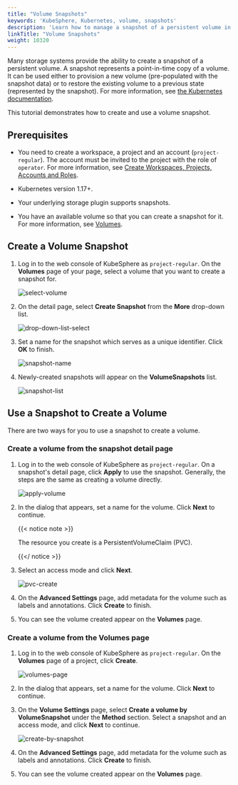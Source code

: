 ```yaml
---
title: "Volume Snapshots"
keywords: 'KubeSphere, Kubernetes, volume, snapshots'
description: 'Learn how to manage a snapshot of a persistent volume in KubeSphere.'
linkTitle: "Volume Snapshots"
weight: 10320
---
```


Many storage systems provide the ability to create a snapshot of a persistent volume. A snapshot represents a point-in-time copy of a volume. It can be used either to provision a new volume (pre-populated with the snapshot data) or to restore the existing volume to a previous state (represented by the snapshot). For more information, see [the Kubernetes documentation](https://kubernetes.io/docs/concepts/storage/volume-snapshots/).

This tutorial demonstrates how to create and use a volume snapshot.

## Prerequisites

- You need to create a workspace, a project and an account (`project-regular`). The account must be invited to the project with the role of `operator`. For more information, see [Create Workspaces, Projects, Accounts and Roles](../../../quick-start/create-workspace-and-project/).

- Kubernetes version 1.17+.

- Your underlying storage plugin supports snapshots.
- You have an available volume so that you can create a snapshot for it. For more information, see [Volumes](../volumes/).

## Create a Volume Snapshot

1. Log in to the web console of KubeSphere as `project-regular`. On the **Volumes** page of your page, select a volume that you want to create a snapshot for.

   ![select-volume](/images/docs/project-user-guide/volume-management/volume-snapshots/select-volume.jpg)

2. On the detail page, select **Create Snapshot** from the **More** drop-down list.

   ![drop-down-list-select](/images/docs/project-user-guide/volume-management/volume-snapshots/drop-down-list-select.jpg)

3. Set a name for the snapshot which serves as a unique identifier. Click **OK** to finish.

   ![snapshot-name](/images/docs/project-user-guide/volume-management/volume-snapshots/snapshot-name.jpg)

4. Newly-created snapshots will appear on the **VolumeSnapshots** list.

   ![snapshot-list](/images/docs/project-user-guide/volume-management/volume-snapshots/snapshot-list.jpg)

## Use a Snapshot to Create a Volume

There are two ways for you to use a snapshot to create a volume.

### Create a volume from the snapshot detail page

1. Log in to the web console of KubeSphere as `project-regular`. On a snapshot's detail page, click **Apply** to use the snapshot. Generally, the steps are the same as creating a volume directly.

   ![apply-volume](/images/docs/project-user-guide/volume-management/volume-snapshots/apply-volume.jpg)

2. In the dialog that appears, set a name for the volume. Click **Next** to continue.

   {{< notice note >}}

   The resource you create is a PersistentVolumeClaim (PVC).

   {{</ notice >}} 

3. Select an access mode and click **Next**.

   ![pvc-create](/images/docs/project-user-guide/volume-management/volume-snapshots/pvc-create.jpg)

4. On the **Advanced Settings** page, add metadata for the volume such as labels and annotations. Click **Create** to finish.

5. You can see the volume created appear on the **Volumes** page.

### Create a volume from the Volumes page

1. Log in to the web console of KubeSphere as `project-regular`. On the **Volumes** page of a project, click **Create**.

   ![volumes-page](/images/docs/project-user-guide/volume-management/volume-snapshots/volumes-page.jpg)

2. In the dialog that appears, set a name for the volume. Click **Next** to continue.

3. On the **Volume Settings** page, select **Create a volume by VolumeSnapshot** under the **Method** section. Select a snapshot and an access mode, and click **Next** to continue.

   ![create-by-snapshot](/images/docs/project-user-guide/volume-management/volume-snapshots/create-by-snapshot.jpg)

4. On the **Advanced Settings** page, add metadata for the volume such as labels and annotations. Click **Create** to finish.

5. You can see the volume created appear on the **Volumes** page.